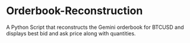 # Orderbook-Reconstruction
A Python Script that reconstructs the Gemini orderbook for BTCUSD and displays best bid and ask price along with quantities.
